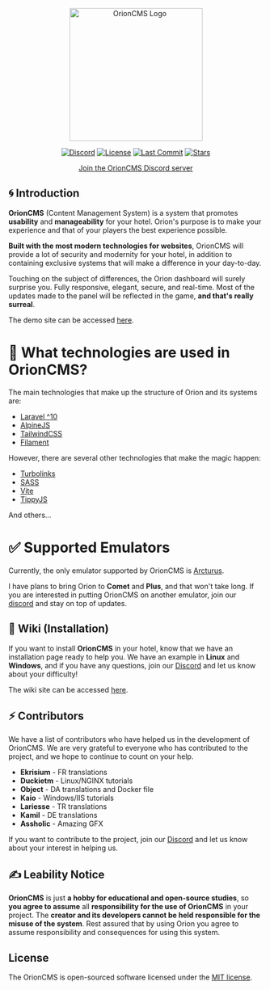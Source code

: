 

<p align="center"><a href="https://github.com/orion-server/cms" target="_blank"><img src="https://i.imgur.com/ZqE16Ph.png" width="263" alt="OrionCMS Logo"></a></p>

<p align="center">
<a href="https://discord.gg/zsksUjfNrA"><img src="https://img.shields.io/discord/1099836667780665364" alt="Discord"></a>
<a href="https://github.com/orion-server/cms"><img src="https://img.shields.io/github/license/orion-server/cms" alt="License"></a>
<a href="https://github.com/orion-server/cms"><img src="https://img.shields.io/github/last-commit/orion-server/cms" alt="Last Commit"></a>
<a href="https://github.com/orion-server/cms"><img src="https://img.shields.io/github/stars/orion-server" alt="Stars"></a>
</p>
<p align="center">
<a href="https://discord.gg/Kb7USXupCT">Join the OrionCMS Discord server</a>
</p>

## 🌀 Introduction

**OrionCMS** (Content Management System) is a system that promotes **usability** and **manageability** for your hotel. Orion's purpose is to make your experience and that of your players the best experience possible.

**Built with the most modern technologies for websites**, OrionCMS will provide a lot of security and modernity for your hotel, in addition to containing exclusive systems that will make a difference in your day-to-day.

Touching on the subject of differences, the Orion dashboard will surely surprise you. Fully responsive, elegant, secure, and real-time. Most of the updates made to the panel will be reflected in the game, **and that's really surreal**.

The demo site can be accessed [here](https://orionprojects.net/).

# 🌟 What technologies are used in OrionCMS?

The main technologies that make up the structure of Orion and its systems are:

- [Laravel ^10](https://laravel.com/)
- [AlpineJS](https://alpinejs.dev/)
- [TailwindCSS](https://tailwindcss.com/)
- [Filament](https://filamentphp.com/)

However, there are several other technologies that make the magic happen:

- [Turbolinks](https://hotwired.dev/)
- [SASS](https://sass-lang.com/)
- [Vite](https://vitejs.dev/)
- [TippyJS](https://atomiks.github.io/tippyjs/)

And others...

# ✅ Supported Emulators

Currently, the only emulator supported by OrionCMS is [Arcturus](https://git.krews.org/morningstar/Arcturus-Community).

I have plans to bring Orion to **Comet** and **Plus**, and that won't take long. If you are interested in putting OrionCMS on another emulator, join our [discord](https://discord.com/invite/Kb7USXupCT) and stay on top of updates.

## 📕 Wiki (Installation)

If you want to install **OrionCMS** in your hotel, know that we have an installation page ready to help you. We have an example in **Linux** and **Windows**, and if you have any questions, join our [Discord](https://discord.gg/Kb7USXupCT) and let us know about your difficulty!

The wiki site can be accessed [here](https://github.com/Orion-Server/cms/wiki).

## ⚡ Contributors

We have a list of contributors who have helped us in the development of OrionCMS. We are very grateful to everyone who has contributed to the project, and we hope to continue to count on your help.

- **Ekrisium** - FR translations
- **Duckietm** - Linux/NGINX tutorials
- **Object** - DA translations and Docker file
- **Kaio** - Windows/IIS tutorials
- **Lariesse** - TR translations
- **Kamil** - DE translations
- **Assholic** - Amazing GFX

If you want to contribute to the project, join our [Discord](https://discord.gg/Kb7USXupCT) and let us know about your interest in helping us.

## ✍ Leability Notice

**OrionCMS** is just **a hobby for educational and open-source studies**, so **you agree to assume** all **responsibility for the use of OrionCMS** in your project. The **creator and its developers cannot be held responsible for the misuse of the system**. Rest assured that by using Orion you agree to assume responsibility and consequences for using this system.

## License

The OrionCMS is open-sourced software licensed under the [MIT license](https://opensource.org/licenses/MIT).
